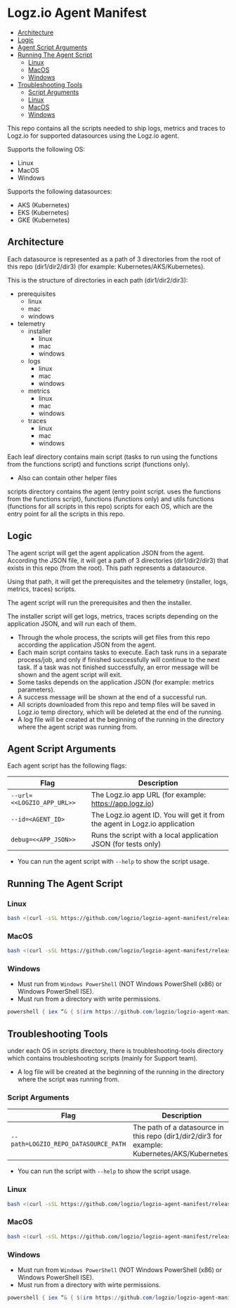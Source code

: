 # Logz.io Agent Manifest

- [Architecture](#architecture)
- [Logic](#logic)
- [Agent Script Arguments](#agent-script-arguments)
- [Running The Agent Script](#running-the-agent-script)
    - [Linux](#linux)
    - [MacOS](#macos)
    - [Windows](#windows)
- [Troubleshooting Tools](#troubleshooting-tools)
    - [Script Arguments](#script-arguments)
    - [Linux](#linux-1)
    - [MacOS](#macos-1)
    - [Windows](#windows-1)

This repo contains all the scripts needed to ship logs, metrics and traces to Logz.io for supported datasources using the Logz.io agent.

Supports the following OS:

- Linux
- MacOS
- Windows

Supports the following datasources:

- AKS (Kubernetes)
- EKS (Kubernetes)
- GKE (Kubernetes)

## Architecture

Each datasource is represented as a path of 3 directories from the root of this repo (dir1/dir2/dir3) (for example: Kubernetes/AKS/Kubernetes).

This is the structure of directories in each path (dir1/dir2/dir3):

- prerequisites
    - linux
    - mac
    - windows
- telemetry
    - installer
        - linux
        - mac
        - windows
    - logs
        - linux
        - mac
        - windows
    - metrics
        - linux
        - mac
        - windows
    - traces
        - linux
        - mac
        - windows

Each leaf directory contains main script (tasks to run using the functions from the functions script) and functions script (functions only).

* Also can contain other helper files

scripts directory contains the agent (entry point script. uses the functions from the functions script), functions (functions only) and utils functions (functions for all scripts in this repo) scripts for each OS, which are the entry point for all the scripts in this repo.

## Logic 

The agent script will get the agent application JSON from the agent. According the JSON file, it will get a path of 3 directories (dir1/dir2/dir3) that exists in this repo (from the root). This path represents a datasource.

Using that path, it will get the prerequisites and the telemetry (installer, logs, metrics, traces) scripts.

The agent script will run the prerequisites and then the installer.

The installer script will get logs, metrics, traces scripts depending on the application JSON, and will run each of them.

* Through the whole process, the scripts will get files from this repo according the application JSON from the agent.
* Each main script contains tasks to execute. Each task runs in a separate process/job, and only if finished successfully will continue to the next task. If a task was not finished successfully, an error message will be shown and the agent script will exit.
* Some tasks depends on the application JSON (for example: metrics parameters).
* A success message will be shown at the end of a successful run.
* All scripts downloaded from this repo and temp files will be saved in Logz.io temp directory, which will be deleted at the end of the running.
* A log file will be created at the beginning of the running in the directory where the agent script was running from.

## Agent Script Arguments

Each agent script has the following flags:

| Flag | Description |
| --- | --- |
| `--url=<<LOGZIO_APP_URL>>` | The Logz.io app URL (for example: https://app.logz.io) |
| `--id=<AGENT_ID>` | The Logz.io agent ID. You will get it from the agent in Logz.io application |
| `debug=<<APP_JSON>>` | Runs the script with a local application JSON (for tests only) |

* You can run the agent script with `--help` to show the script usage.

## Running The Agent Script

### Linux

```Bash
bash <(curl -sSL https://github.com/logzio/logzio-agent-manifest/releases/download/latest/agent_linux.bash) --url=LOGZIO_APP_URL --id=AGENT_ID
```

### MacOS

```Bash
bash <(curl -sSL https://github.com/logzio/logzio-agent-manifest/releases/download/latest/agent_mac.bash) --url=LOGZIO_APP_URL --id=AGENT_ID
```

### Windows

* Must run from `Windows PowerShell` (NOT Windows PowerShell (x86) or Windows PowerShell ISE).
* Must run from a directory with write permissions.

```PowerShell
powershell { iex “& { $(irm https://github.com/logzio/logzio-agent-manifest/releases/download/latest/agent_windows.ps1) } --url=LOGZIO_APP_URL --id=AGENT_ID” }
```

## Troubleshooting Tools

under each OS in scripts directory, there is troubleshooting-tools directory which contains troubleshooting scripts (mainly for Support team).

* A log file will be created at the beginning of the running in the directory where the script was running from.

### Script Arguments

| Flag | Description |
| --- | --- |
| `--path=LOGZIO_REPO_DATASOURCE_PATH` | The path of a datasource in this repo (dir1/dir2/dir3 for example: Kubernetes/AKS/Kubernetes) |

* You can run the script with `--help` to show the script usage.

### Linux

```Bash
bash <(curl -sSL https://github.com/logzio/logzio-agent-manifest/releases/download/latest/run_prerequisites_linux.bash) --path=LOGZIO_REPO_DATASOURCE_PATH
```

### MacOS

```Bash
bash <(curl -sSL https://github.com/logzio/logzio-agent-manifest/releases/download/latest/run_prerequisites_mac.bash) --path=LOGZIO_REPO_DATASOURCE_PATH
```

### Windows

* Must run from `Windows PowerShell` (NOT Windows PowerShell (x86) or Windows PowerShell ISE).
* Must run from a directory with wirte permissions.

```PowerShell
powershell { iex “& { $(irm https://github.com/logzio/logzio-agent-manifest/releases/download/latest/run_prerequisites_windows.ps1) } --path=LOGZIO_REPO_DATASOURCE_PATH” }
```
